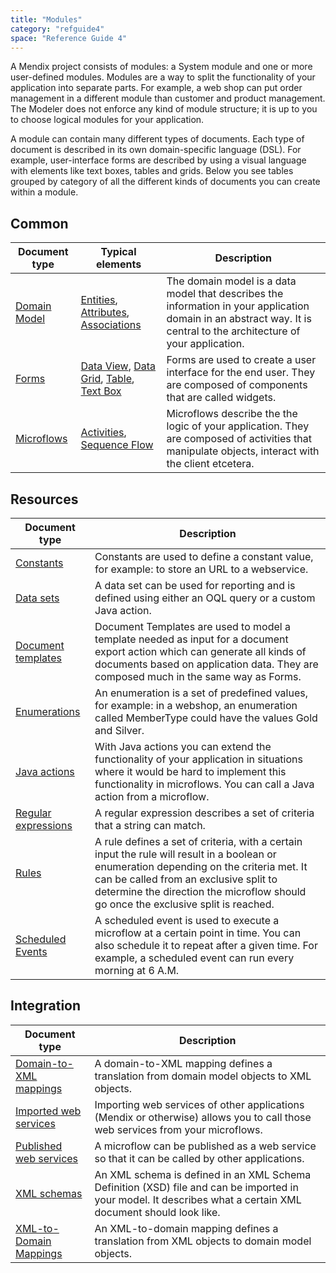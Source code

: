 ```yaml
---
title: "Modules"
category: "refguide4"
space: "Reference Guide 4"
---
```

A Mendix project consists of modules: a System module and one or more user-defined modules. Modules are a way to split the functionality of your application into separate parts. For example, a web shop can put order management in a different module than customer and product management. The Modeler does not enforce any kind of module structure; it is up to you to choose logical modules for your application.

A module can contain many different types of documents. Each type of document is described in its own domain-specific language (DSL). For example, user-interface forms are described by using a visual language with elements like text boxes, tables and grids. Below you see tables grouped by category of all the different kinds of documents you can create within a module.

## Common

| Document type | Typical elements | Description |
| --- | --- | --- |
| [Domain Model](domain-model) | [Entities](entities), [Attributes](attributes), [Associations](associations) | The domain model is a data model that describes the information in your application domain in an abstract way. It is central to the architecture of your application. |
| [Forms](forms) | [Data View](data-view), [Data Grid](data-grid), [Table](table), [Text Box](text-box) | Forms are used to create a user interface for the end user. They are composed of components that are called widgets. |
| [Microflows](microflows) | [Activities](activities), [Sequence Flow](sequence-flow) | Microflows describe the the logic of your application. They are composed of activities that manipulate objects, interact with the client etcetera. |

## Resources

| Document type | Description |
| --- | --- |
| [Constants](constants) | Constants are used to define a constant value, for example: to store an URL to a webservice. |
| [Data sets](data-sets) | A data set can be used for reporting and is defined using either an OQL query or a custom Java action. |
| [Document templates](document-templates) | Document Templates are used to model a template needed as input for a document export action which can generate all kinds of documents based on application data. They are composed much in the same way as Forms. |
| [Enumerations](enumerations) | An enumeration is a set of predefined values, for example: in a webshop, an enumeration called MemberType could have the values Gold and Silver. |
| [Java actions](java-actions) | With Java actions you can extend the functionality of your application in situations where it would be hard to implement this functionality in microflows. You can call a Java action from a microflow. |
| [Regular expressions](regular-expressions) | A regular expression describes a set of criteria that a string can match. |
| [Rules](rules) | A rule defines a set of criteria, with a certain input the rule will result in a boolean or enumeration depending on the criteria met. It can be called from an exclusive split to determine the direction the microflow should go once the exclusive split is reached. |
| [Scheduled Events](scheduled-events) | A scheduled event is used to execute a microflow at a certain point in time. You can also schedule it to repeat after a given time. For example, a scheduled event can run every morning at 6 A.M. |

## Integration

| Document type | Description |
| --- | --- |
| [Domain-to-XML mappings](domain-to-xml-mappings) | A domain-to-XML mapping defines a translation from domain model objects to XML objects. |
| [Imported web services](imported-web-services) | Importing web services of other applications (Mendix or otherwise) allows you to call those web services from your microflows. |
| [Published web services](published-web-services) | A microflow can be published as a web service so that it can be called by other applications. |
| [XML schemas](xml-schemas) | An XML schema is defined in an XML Schema Definition (XSD) file and can be imported in your model. It describes what a certain XML document should look like. |
| [XML-to-Domain Mappings](xml-to-domain-mappings) | An XML-to-domain mapping defines a translation from XML objects to domain model objects. |
